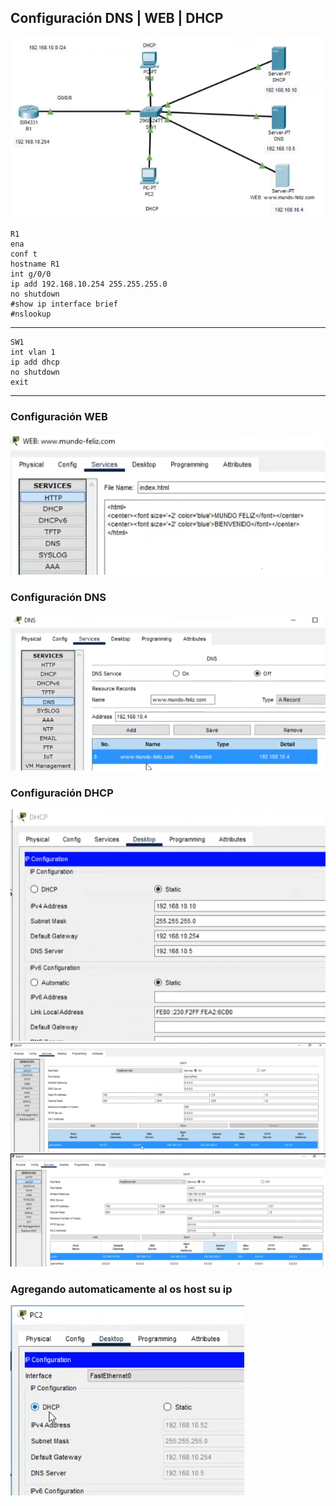## Configuración DNS | WEB | DHCP
![Alt text](image.png)

    R1
    ena
    conf t
    hostname R1
    int g/0/0
    ip add 192.168.10.254 255.255.255.0
    no shutdown
    #show ip interface brief
    #nslookup
---
    SW1
    int vlan 1
    ip add dhcp
    no shutdown
    exit
---
### Configuración WEB
![Alt text](image-1.png)
### Configuración DNS
![Alt text](image-2.png)
### Configuración DHCP
![Alt text](image-3.png)
![Alt text](image-4.png)
![Alt text](image-5.png)
### Agregando automaticamente al os host su ip
![Alt text](image-6.png)